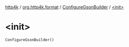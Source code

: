 [http4k](../../index.md) / [org.http4k.format](../index.md) / [ConfigureGsonBuilder](index.md) / [&lt;init&gt;](./-init-.md)

# &lt;init&gt;

`ConfigureGsonBuilder()`
